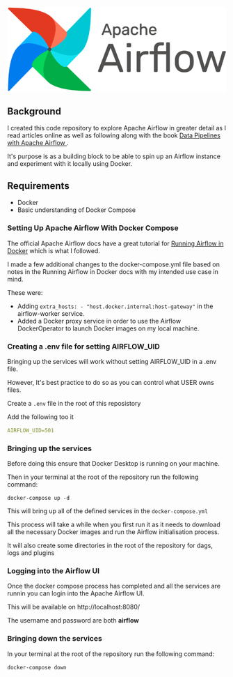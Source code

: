 ![airflow](./images/airflow_logo.png)


## Background

I created this code repository to explore Apache Airflow in greater detail as I read articles online as well as following along with the book [Data Pipelines with Apache Airflow ](https://www.manning.com/books/data-pipelines-with-apache-airflow).

It's purpose is as a building block to be able to spin up an Airflow instance and experiment with it locally using Docker.

## Requirements

- Docker
- Basic understanding of Docker Compose

### Setting Up Apache Airflow With Docker Compose

The official Apache Airflow docs have a great tutorial for [Running Airflow in Docker](https://airflow.apache.org/docs/apache-airflow/stable/start/docker.html) which is what I followed.

I made a few additional changes to the docker-compose.yml file based on notes in the Running Airflow in Docker docs with my intended use case in mind.

These were:

- Adding `extra_hosts: - "host.docker.internal:host-gateway"` in the airflow-worker service. 
- Added a Docker proxy service in order to use the Airflow DockerOperator to launch Docker images on my local machine.

### Creating a .env file for setting AIRFLOW_UID

Bringing up the services will work without setting AIRFLOW_UID in a .env file. 

However, It's best practice to do so as you can control what USER owns files.

Create a `.env` file in the root of this reposistory

Add the following too it 

```yml 
AIRFLOW_UID=501
```

### Bringing up the services

Before doing this ensure that Docker Desktop is running on your machine.

Then in your terminal at the root of the repository run the following command:

```
docker-compose up -d
```

This will bring up all of the defined services in the ```docker-compose.yml```

This process will take a while when you first run it as it needs to download all the necessary Docker images and run the Airflow initialisation process.

It will also create some directories in the root of the repository for dags, logs and plugins

### Logging into the Airflow UI

Once the docker compose process has completed and all the services are runnin you can login into the Apache Airflow UI.

This will be available on http://localhost:8080/

The username and password are both **airflow**

### Bringing down the services

In your terminal at the root of the repository run the following command:

```
docker-compose down
```
